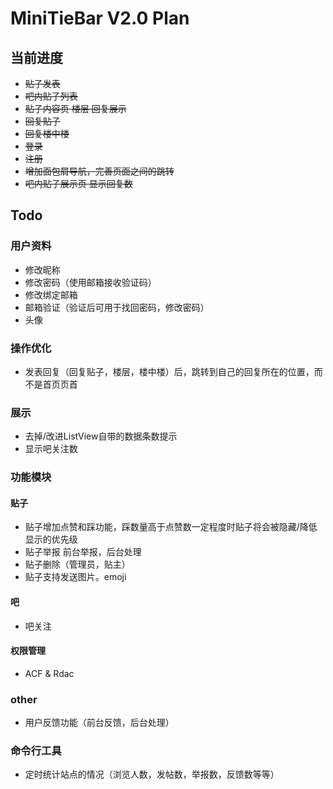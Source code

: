 # MiniTieBar V2.0 Plan

## 当前进度
- ~~贴子发表~~ 
- ~~吧内贴子列表~~
- ~~贴子内容页 楼层 回复展示~~
- ~~回复贴子~~
- ~~回复楼中楼~~
- ~~登录~~
- ~~注册~~
- ~~增加面包屑导航，完善页面之间的跳转~~
- ~~吧内贴子展示页 显示回复数~~
## Todo

### **用户资料**
- 修改昵称
- 修改密码（使用邮箱接收验证码）
- 修改绑定邮箱
- 邮箱验证（验证后可用于找回密码，修改密码）
- 头像

### **操作优化**
- 发表回复（回复贴子，楼层，楼中楼）后，跳转到自己的回复所在的位置，而不是首页页首

### **展示**
- 去掉/改进ListView自带的数据条数提示
- 显示吧关注数
### **功能模块**
#### 贴子
- 贴子增加点赞和踩功能，踩数量高于点赞数一定程度时贴子将会被隐藏/降低显示的优先级
- 贴子举报 前台举报，后台处理
- 贴子删除（管理员，贴主）
- 贴子支持发送图片。emoji
#### 吧
- 吧关注
#### 权限管理
- ACF & Rdac
### other
- 用户反馈功能（前台反馈，后台处理）
### 命令行工具
- 定时统计站点的情况（浏览人数，发帖数，举报数，反馈数等等）
